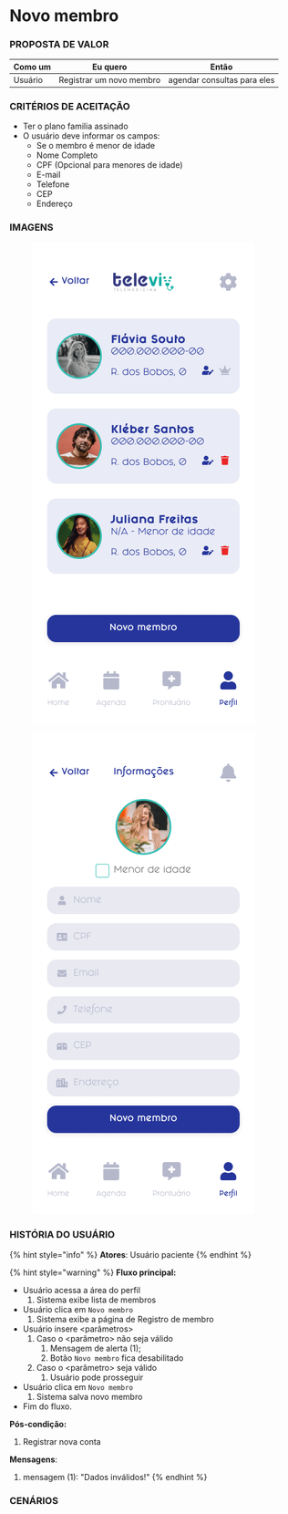 # Novo membro

### PROPOSTA DE VALOR

| Como um | Eu quero                 | Então                       |
| ------- | ------------------------ | --------------------------- |
| Usuário | Registrar um novo membro | agendar consultas para eles |

### CRITÉRIOS DE ACEITAÇÃO

* Ter o plano familia assinado
* O usuário deve informar os campos:
  * Se o membro é menor de idade
  * Nome Completo
  * CPF (Opcional para menores de idade)
  * E-mail
  * Telefone
  * CEP
  * Endereço

### IMAGENS

<div>

<figure><img src="../../../.gitbook/assets/Meu perfil.png" alt=""><figcaption></figcaption></figure>

 

<figure><img src="../../../.gitbook/assets/Cadastrar membro.png" alt=""><figcaption></figcaption></figure>

</div>

### HISTÓRIA DO USUÁRIO

{% hint style="info" %}
**Atores**: Usuário paciente
{% endhint %}

{% hint style="warning" %}
**Fluxo principal:**

* Usuário acessa a área do perfil
  1. Sistema exibe lista de membros
* Usuário clica em `Novo membro`
  1. Sistema exibe a página de Registro de membro
* Usuário insere \<parâmetros>
  1. Caso o \<parâmetro> não seja válido
     1. Mensagem de alerta (1);
     2. Botão `Novo membro` fica desabilitado
  2. Caso o \<parâmetro> seja válido
     1. Usuário pode prosseguir
* Usuário clica em `Novo membro`
  1. Sistema salva novo membro
* Fim do fluxo.

**Pós-condição:**

1. Registrar nova conta

**Mensagens**:

1. mensagem (1): "Dados inválidos!"
{% endhint %}

### CENÁRIOS

```gherkin
```
